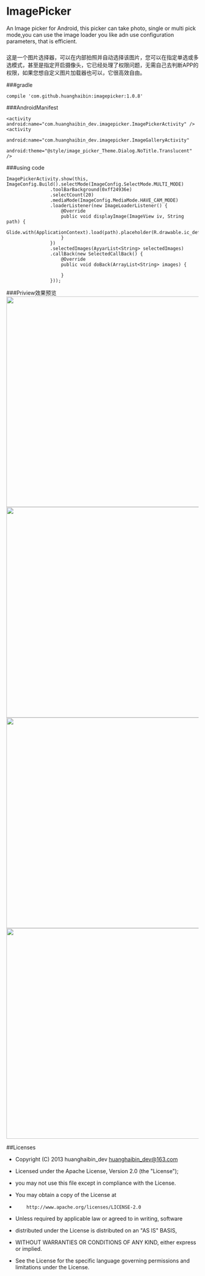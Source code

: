 # ImagePicker
An Image picker for Android, this picker can take photo, single or multi pick mode,you can use the image loader you like adn use configuration parameters, that is efficient.
###
这是一个图片选择器，可以在内部拍照并自动选择该图片，您可以在指定单选或多选模式，甚至是指定开启摄像头，它已经处理了权限问题，无需自己去判断APP的权限，如果您想自定义图片加载器也可以，它很高效自由。

###gradle
```
compile 'com.github.huanghaibin:imagepicker:1.0.8'
```

###AndroidManifest
```
<activity android:name="com.huanghaibin_dev.imagepicker.ImagePickerActivity" />
<activity
            android:name="com.huanghaibin_dev.imagepicker.ImageGalleryActivity"
            android:theme="@style/image_picker_Theme.Dialog.NoTitle.Translucent" />
```
###using code
```
ImagePickerActivity.show(this, ImageConfig.Build().selectMode(ImageConfig.SelectMode.MULTI_MODE)
                .toolBarBackground(0xff24936e)
                .selectCount(20)
                .mediaMode(ImageConfig.MediaMode.HAVE_CAM_MODE)
                .loaderListener(new ImageLoaderListener() {
                    @Override
                    public void displayImage(ImageView iv, String path) {
                        Glide.with(ApplicationContext).load(path).placeholder(R.drawable.ic_default).into(iv);
                    }
                })
                .selectedImages(AyyarList<String> selectedImages)
                .callBack(new SelectedCallBack() {
                    @Override
                    public void doBack(ArrayList<String> images) {
                       
                    }
                })); 
```

###Priview效果预览
<img src="https://github.com/MiracleTimes-Dev/GitHubProjectPicture/blob/master/ImagePicker/Screenshot_2016-08-09-15-09-00-965_image_picker.png" height="550"/> <img src="https://github.com/MiracleTimes-Dev/GitHubProjectPicture/blob/master/ImagePicker/Screenshot_2016-08-09-15-09-57-467_image_picker.png" height="550"/> <img src="https://github.com/MiracleTimes-Dev/GitHubProjectPicture/blob/master/ImagePicker/Screenshot_2016-08-09-15-10-11-881_image_picker.png" height="550"/> <img src="https://github.com/MiracleTimes-Dev/GitHubProjectPicture/blob/master/ImagePicker/Screenshot_2016-08-09-15-11-04-277_image_picker.png" height="550"/> 

##Licenses
- Copyright (C) 2013 huanghaibin_dev <huanghaibin_dev@163.com>
 
- Licensed under the Apache License, Version 2.0 (the "License");
- you may not use this file except in compliance with the License.
- You may obtain a copy of the License at
 
-         http://www.apache.org/licenses/LICENSE-2.0
 
- Unless required by applicable law or agreed to in writing, software
- distributed under the License is distributed on an "AS IS" BASIS,
- WITHOUT WARRANTIES OR CONDITIONS OF ANY KIND, either express or implied.
- See the License for the specific language governing permissions and
  limitations under the License.
 
